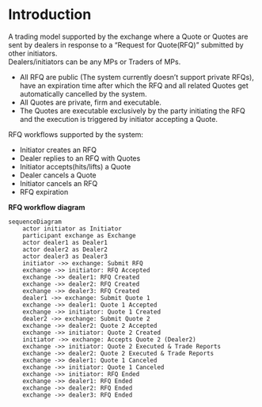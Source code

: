 # Introduction

A trading model supported by the exchange where a Quote or Quotes are sent by dealers in response to a “Request for Quote(RFQ)” submitted by other initiators.\
Dealers/initiators can be any MPs or Traders of MPs.&#x20;

* All RFQ are public (The system currently doesn’t support private RFQs), have an expiration time after which the RFQ and all related Quotes get automatically cancelled by the system.&#x20;
* All Quotes are private, firm and executable.&#x20;
* The Quotes are executable exclusively by the party initiating the RFQ and the execution is triggered by initiator accepting a Quote.&#x20;

RFQ workflows supported by the system:

* Initiator creates an RFQ
* Dealer replies to an RFQ with Quotes
* Initiator accepts(hits/lifts) a Quote
* Dealer cancels a Quote
* Initiator cancels an RFQ
* RFQ expiration

**RFQ workflow diagram**

```mermaid
sequenceDiagram
    actor initiator as Initiator
    participant exchange as Exchange
    actor dealer1 as Dealer1
    actor dealer2 as Dealer2
    actor dealer3 as Dealer3
    initiator ->> exchange: Submit RFQ
    exchange ->> initiator: RFQ Accepted
    exchange ->> dealer1: RFQ Created
    exchange ->> dealer2: RFQ Created
    exchange ->> dealer3: RFQ Created
    dealer1 ->> exchange: Submit Quote 1
    exchange ->> dealer1: Quote 1 Accepted
    exchange ->> initiator: Quote 1 Created
    dealer2 ->> exchange: Submit Quote 2
    exchange ->> dealer2: Quote 2 Accepted
    exchange ->> initiator: Quote 2 Created
    initiator ->> exchange: Accepts Quote 2 (Dealer2)
    exchange ->> initiator: Quote 2 Executed & Trade Reports
    exchange ->> dealer2: Quote 2 Executed & Trade Reports
    exchange ->> dealer1: Quote 1 Canceled
    exchange ->> initiator: Quote 1 Canceled
    exchange ->> initiator: RFQ Ended
    exchange ->> dealer1: RFQ Ended
    exchange ->> dealer2: RFQ Ended
    exchange ->> dealer3: RFQ Ended

```

